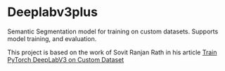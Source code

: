 # Deeplabv3plus
Semantic Segmentation model for training on custom datasets. Supports model training, and evaluation.

This project is based on the work of Sovit Ranjan Rath in his article [Train PyTorch DeepLabV3 on Custom Dataset](https://debuggercafe.com/train-pytorch-deeplabv3-on-custom-dataset/)

